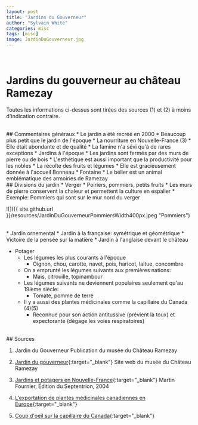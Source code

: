 ```yaml
---
layout: post
title: "Jardins du Gouverneur"
author: "Sylvain White"
categories: misc
tags: [misc]
image: JardinDuGouverneur.jpg
---
```

<br/>

# Jardins du gouverneur au château Ramezay

Toutes les informations ci-dessus sont tirées des sources (1) et (2) à moins d'indication contraire.

<br/>
## Commentaires généraux
* Le jardin a été recréé en 2000
  * Beaucoup plus petit que le jardin de l'époque
* La nourriture en Nouvelle-France (3)
  * Elle était abondante et de qualité
  * La famine n'a sévi qu'à de rares exceptions
* Jardins à l'époque
  * Les jardins sont fermés par des murs de pierre ou de bois
  * L'esthétique est aussi important que la productivité pour les nobles
* La récolte des fruits et légumes 
  * Elle est gracieusement donnée à l'accueil Bonneau
* Fontaine
  * Le bélier est un animal emblématique des armoiries de Ramezay

<br/>
## Divisions du jardin
* Verger
  * Poiriers, pommiers, petits fruits
  * Les murs de pierre conservent la chaleur et permettent la culture en espalier
  * Exemple: Pommiers qui sont sur le mur nord du verger

![]({{ site.github.url }}/resources/JardinDuGouverneurPommiersWidth400px.jpeg "Pommiers")

<br/>
* Jardin ornemental
  * Jardin à la française: symétrique et géométrique
  * Victoire de la pensée sur la matière
  * Jardin à l'anglaise devant le château

* Potager
  * Les légumes les plus courants à l'époque
    * Oignon, chou, carotte, navet, pois, haricot, laitue, concombre
  * On a emprunté les légumes suivants aux premières nations:
    * Mais, citrouille, topinambour
  * Les légumes suivants ne deviennent populaires seulement qu'au 19ième siècle:
    * Tomate, pomme de terre
  * Il y a aussi des plantes médicinales comme la capillaire du Canada (4)(5)
    * Reconnue pour son action antitussive (prévient la toux) et expectorante (dégage les voies respiratoires)

<br/>
## Sources

1. Jardin du Gouverneur
Publication du musée du Château Ramezay

2. [Jardin du gouverneur](https://www.chateauramezay.qc.ca/fr/expositions/jardin/){:target="_blank"}
Site web du musée du Château Ramezay

3. [Jardins et potagers en Nouvelle-France](https://www.septentrion.qc.ca/catalogue/jardins-et-potagers-en-nouvelle-france){:target="_blank"}
Martin Fournier, Édition du Septentrion, 2004

4. [L’exportation de plantes médicinales canadiennes en Europe](https://www.erudit.org/en/journals/cd/1900-v1-n1-cd1041796/8283ac.pdf){:target="_blank"}

5. [Coup d'oeil sur la capillaire du Canada](https://www.aiglonindigo.com/blogue-detail/coup-d-oeil-sur-la-capillaire-du-canada){:target="_blank"}